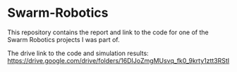# Swarm-Robotics
This repository contains the report and link to the code for one of the Swarm Robotics projects I was part of. 

The drive link to the code and simulation results: https://drive.google.com/drive/folders/16DIJoZmgMUsvq_fk0_9krty1ztt3RStI
